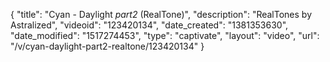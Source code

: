 {
    "title": "Cyan - Daylight _part2_ (RealTone)",
    "description": "RealTones by Astralized",
    "videoid": "123420134",
    "date_created": "1381353630",
    "date_modified": "1517274453",
    "type": "captivate",
    "layout": "video",
    "url": "\/v\/cyan-daylight-part2-realtone\/123420134"
}